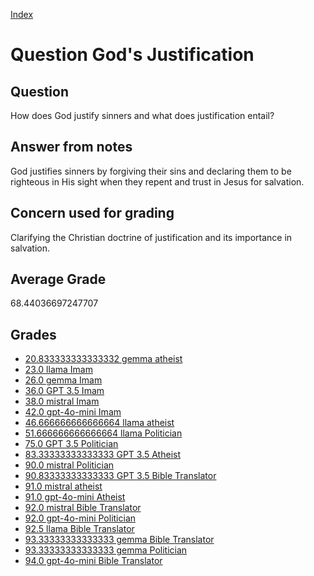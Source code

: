
[Index](../../index.md)
# Question God's Justification
## Question
How does God justify sinners and what does justification entail?

## Answer from notes
God justifies sinners by forgiving their sins and declaring them to be righteous in His sight when they repent and trust in Jesus for salvation.

## Concern used for grading
Clarifying the Christian doctrine of justification and its importance in salvation.

## Average Grade
68.44036697247707

## Grades
 * [20.833333333333332 gemma atheist](../answers/gemma_atheist/God_s_Justification.md)
 * [23.0 llama Imam](../answers/llama_Imam/God_s_Justification.md)
 * [26.0 gemma Imam](../answers/gemma_Imam/God_s_Justification.md)
 * [36.0 GPT 3.5 Imam](../answers/GPT_3.5_Imam/God_s_Justification.md)
 * [38.0 mistral Imam](../answers/mistral_Imam/God_s_Justification.md)
 * [42.0 gpt-4o-mini Imam](../answers/gpt-4o-mini_Imam/God_s_Justification.md)
 * [46.666666666666664 llama atheist](../answers/llama_atheist/God_s_Justification.md)
 * [51.666666666666664 llama Politician](../answers/llama_Politician/God_s_Justification.md)
 * [75.0 GPT 3.5 Politician](../answers/GPT_3.5_Politician/God_s_Justification.md)
 * [83.33333333333333 GPT 3.5 Atheist](../answers/GPT_3.5_Atheist/God_s_Justification.md)
 * [90.0 mistral Politician](../answers/mistral_Politician/God_s_Justification.md)
 * [90.83333333333333 GPT 3.5 Bible Translator](../answers/GPT_3.5_Bible_Translator/God_s_Justification.md)
 * [91.0 mistral atheist](../answers/mistral_atheist/God_s_Justification.md)
 * [91.0 gpt-4o-mini Atheist](../answers/gpt-4o-mini_Atheist/God_s_Justification.md)
 * [92.0 mistral Bible Translator](../answers/mistral_Bible_Translator/God_s_Justification.md)
 * [92.0 gpt-4o-mini Politician](../answers/gpt-4o-mini_Politician/God_s_Justification.md)
 * [92.5 llama Bible Translator](../answers/llama_Bible_Translator/God_s_Justification.md)
 * [93.33333333333333 gemma Bible Translator](../answers/gemma_Bible_Translator/God_s_Justification.md)
 * [93.33333333333333 gemma Politician](../answers/gemma_Politician/God_s_Justification.md)
 * [94.0 gpt-4o-mini Bible Translator](../answers/gpt-4o-mini_Bible_Translator/God_s_Justification.md)
